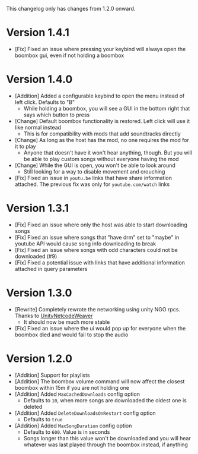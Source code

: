 This changelog only has changes from 1.2.0 onward.

# Version 1.4.1
- [Fix] Fixed an issue where pressing your keybind will always open the boombox gui, even if not holding a boombox

# Version 1.4.0
- [Addition] Added a configurable keybind to open the menu instead of left click. Defaults to "B"
  - While holding a boombox, you will see a GUI in the bottom right that says which button to press
- [Change] Default boombox functionality is restored. Left click will use it like normal instead
  - This is for compatibility with mods that add soundtracks directly
- [Change] As long as the host has the mod, no one requires the mod for it to play
  - Anyone that doesn't have it won't hear anything, though. But you will be able to play custom songs without everyone having the mod
- [Change] While the GUI is open, you won't be able to look around
  - Still looking for a way to disable movement and crouching
- [Fix] Fixed an issue in `youtu.be` links that have share information attached. The previous fix was only for `youtube.com/watch` links

# Version 1.3.1
- [Fix] Fixed an issue where only the host was able to start downloading songs
- [Fix] Fixed an issue where songs that "have drm" set to "maybe" in youtube API would cause song info downloading to break
- [Fix] Fixed an issue where songs with odd characters could not be downloaded (#9)
- [Fix] Fixed a potential issue with links that have additional information attached in query parameters

# Version 1.3.0
- [Rewrite] Completely rewrote the networking using unity NGO rpcs. Thanks to [UnityNetcodeWeaver](https://github.com/EvaisaDev/UnityNetcodeWeaver)
  - It should now be much more stable
- [Fix] Fixed an issue where the ui would pop up for everyone when the boombox died and would fail to stop the audio

# Version 1.2.0
- [Addition] Support for playlists
- [Addition] The boombox volume command will now affect the closest boombox within 15m if you are not holding one
- [Addition] Added `MaxCachedDownloads` config option
  - Defaults to `10`, when more songs are downloaded the oldest one is deleted
- [Addition] Added `DeleteDownloadsOnRestart` config option
  - Defaults to `true`
- [Addition] Added `MaxSongDuration` config option
  - Defaults to `600`. Value is in seconds
  - Songs longer than this value won't be downloaded and you will hear whatever was last played through the boombox instead, if anything